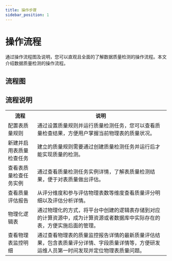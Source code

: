 ```yaml
---
title: 操作步骤
sidebar_position: 1
---
```


# 操作流程
通过操作流程图及说明，您可以直观且全面的了解数据质量检测的操作流程。本文介绍数据质量检测的操作流程。

## 流程图


## 流程说明
<table>
    <tr>
        <th>流程</th>
        <th>说明</th>
    </tr>
     <tr>
        <td>配置表质量规则</td>
        <td>通过设置质量规则并运行质量检测任务，您可以查看质量检查结果，方便用户掌握当前物理表的质量状况。</td>
    </tr>
     <tr>
        <td>新建并启用表质量检查任务</td>
        <td>建立的质量规则需要通过创建质量检测任务并运行后才能实现质量的检测。</td>
    </tr>
     <tr>
        <td>查看表质量检查任务实例</td>
        <td>通过查看质量检测任务实例详情，了解表质量检测结果，便于对表质量做出评估。</td>
    </tr>
    <tr>
        <td>查看质量评估报告</td>
        <td>从评分维度和参与评估物理表数等维度查看质量评分明细以及评估分析详情。</td>
    </tr>
    <tr>
        <td>物理化逻辑表</td>
        <td>通过物理化的方式，将平台中创建的逻辑表存储到对应的计算资源中，成为计算资源或者数据库中实际存在的表，方便实施后面的管理。</td>
    </tr>
    <tr>
        <td>查看物理表监控明细</td>
        <td>通过查看物理表的质量监控报告详情的最新质量评估结果，包含表质量评分详情、字段质量详情等，方便研发运维人员第一时间发现并定位物理表质量问题。</td>
    </tr>
</table>
